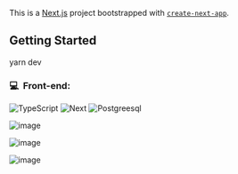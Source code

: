 This is a [Next.js](https://nextjs.org/) project bootstrapped with [`create-next-app`](https://github.com/vercel/next.js/tree/canary/packages/create-next-app).

## Getting Started

yarn dev

<h3>💻 &nbsp;Front-end:</h3>

![TypeScript](https://img.shields.io/badge/-TypeScript-333333?style=flat&logo=typescript&logoColor=2D79C7)
![Next](https://img.shields.io/badge/-NEXT-333333?style=flat&logo=Next)
![Postgreesql](https://img.shields.io/badge/-Postgresql-333333?style=flat&logo=postgresql)

![image](https://github.com/Pedrolopes041/Projeto_2U/assets/97959058/7c338cf6-9285-4496-aee0-e6da31c77e41)

![image](https://github.com/Pedrolopes041/Projeto_2U/assets/97959058/305bf861-d506-4526-9e82-b4aaaf4380f9)

![image](https://github.com/Pedrolopes041/Projeto_2U/assets/97959058/215f919f-023c-4848-bb2d-6eaa5606cf5c)




